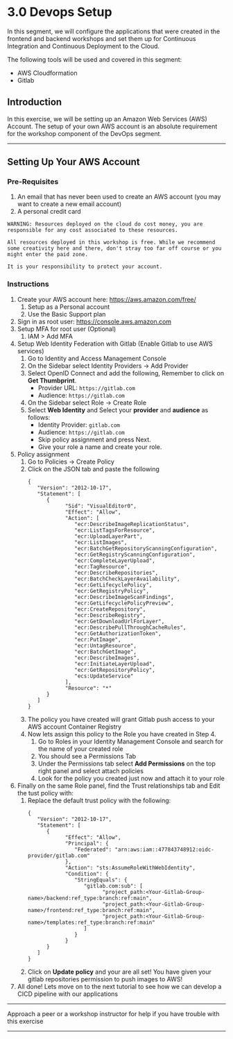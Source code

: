# 3.0 Devops Setup

In this segment, we will configure the applications that were created in the frontend and backend workshops and set them up for Continuous Integration and Continuous Deployment to the Cloud.

The following tools will be used and covered in this segment:

- AWS Cloudformation
- Gitlab

## Introduction

In this exercise, we will be setting up an Amazon Web Services (AWS) Account. The setup of your own AWS account is an absolute requirement for the workshop component of the DevOps segment.

---

## Setting Up Your AWS Account

### Pre-Requisites

1. An email that has never been used to create an AWS account (you may want to create a new email account)
2. A personal credit card

```
WARNING: Resources deployed on the cloud do cost money, you are
responsible for any cost associated to these resources.

All resources deployed in this workshop is free. While we recommend
some creativity here and there, don't stray too far off course or you
might enter the paid zone.

It is your responsibility to protect your account.
```

### Instructions

1. Create your AWS account here: https://aws.amazon.com/free/
   1. Setup as a Personal account
   2. Use the Basic Support plan
2. Sign in as root user: https://console.aws.amazon.com
3. Setup MFA for root user (Optional)
   1. IAM > Add MFA
4. Setup Web Identity Federation with Gitlab (Enable Gitlab to use AWS services)
   1. Go to Identity and Access Management Console
   2. On the Sidebar select Identity Providers  -> Add Provider
   3. Select OpenID Connect and add the following, Remember to click on **Get Thumbprint**.
      - Provider URL: `https://gitlab.com`
      - Audience: `https://gitlab.com`
   4. On the Sidebar select Role -> Create Role
   5. Select **Web Identity** and Select your **provider** and **audience** as follows:
      - Identity Provider: `gitlab.com`
      - Audience: `https://gitlab.com`
      - Skip policy assignment and press Next.
      - Give your role a name and create your role.
5. Policy assignment
   1. Go to Policies -> Create Policy
   2. Click on the JSON tab and paste the following
      ```
      {
         "Version": "2012-10-17",
         "Statement": [
            {
                  "Sid": "VisualEditor0",
                  "Effect": "Allow",
                  "Action": [
                     "ecr:DescribeImageReplicationStatus",
                     "ecr:ListTagsForResource",
                     "ecr:UploadLayerPart",
                     "ecr:ListImages",
                     "ecr:BatchGetRepositoryScanningConfiguration",
                     "ecr:GetRegistryScanningConfiguration",
                     "ecr:CompleteLayerUpload",
                     "ecr:TagResource",
                     "ecr:DescribeRepositories",
                     "ecr:BatchCheckLayerAvailability",
                     "ecr:GetLifecyclePolicy",
                     "ecr:GetRegistryPolicy",
                     "ecr:DescribeImageScanFindings",
                     "ecr:GetLifecyclePolicyPreview",
                     "ecr:CreateRepository",
                     "ecr:DescribeRegistry",
                     "ecr:GetDownloadUrlForLayer",
                     "ecr:DescribePullThroughCacheRules",
                     "ecr:GetAuthorizationToken",
                     "ecr:PutImage",
                     "ecr:UntagResource",
                     "ecr:BatchGetImage",
                     "ecr:DescribeImages",
                     "ecr:InitiateLayerUpload",
                     "ecr:GetRepositoryPolicy",
                     "ecs:UpdateService"
                  ],
                  "Resource": "*"
            }
         ]
      }
      ```
   3. The policy you have created will grant Gitlab push access to your AWS account Container Registry
   4. Now lets assign this policy to the Role you have created in Step 4.
      1. Go to Roles in your Identity Management Console and search for the name of your created role
      2. You should see a Permissions Tab 
      3. Under the Permissions tab select **Add Permissions** on the top right panel and select attach policies
      4. Look for the policy you created just now and attach it to your role
4. Finally on the same Role panel, find the Trust relationships tab and Edit the tust policy with:
   1. Replace the default trust policy with the following:
      ```
      {
         "Version": "2012-10-17",
         "Statement": [
            {
                  "Effect": "Allow",
                  "Principal": {
                     "Federated": "arn:aws:iam::477843748912:oidc-provider/gitlab.com"
                  },
                  "Action": "sts:AssumeRoleWithWebIdentity",
                  "Condition": {
                     "StringEquals": {
                        "gitlab.com:sub": [
                              "project_path:<Your-Gitlab-Group-name>/backend:ref_type:branch:ref:main",
                              "project_path:<Your-Gitlab-Group-name>/frontend:ref_type:branch:ref:main",
                              "project_path:<Your-Gitlab-Group-name>/templates:ref_type:branch:ref:main"
                        ]
                     }
                  }
            }
         ]
      }
      ```
   2. Click on **Update policy** and your are all set! You have given your gitlab repositories permission to push images to AWS!
5. All done! Lets move on to the next tutorial to see how we can develop a CICD pipeline with our applications 

---

Approach a peer or a workshop instructor for help if you have trouble with this exercise

---